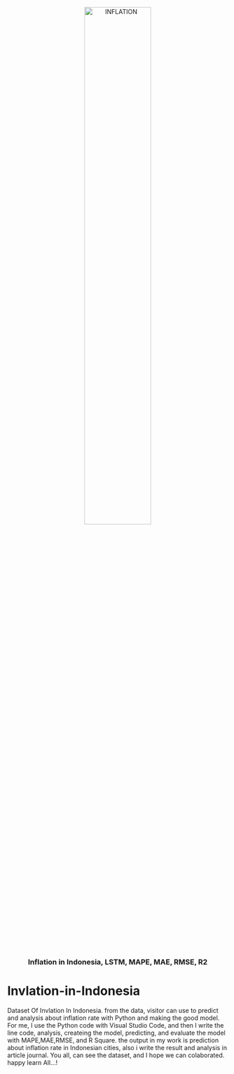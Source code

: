 <p align="center">
  <picture>
    <source media="(prefers-color-scheme: dark)" srcset="[https://raw.githubusercontent.com/vllm-project/vllm/main/docs/source/assets/logos/vllm-logo-text-dark.png](https://www.google.com/imgres?q=logo%20inflasi&imgurl=https%3A%2F%2Fmedia.istockphoto.com%2Fid%2F1314799872%2Fid%2Fvektor%2Fbagan-batang-dengan-panah-atas-merah-dan-koin-dolar-ikon-vektor.jpg%3Fs%3D612x612%26w%3D0%26k%3D20%26c%3DDZBGzi7KBEFCh0N1yxXJu7xqBLndPVZHMdpQBowX4_g%3D&imgrefurl=https%3A%2F%2Fwww.istockphoto.com%2Fid%2Filustrasi%2Finflasi&docid=lU6gIs46AKP69M&tbnid=azaMpzWd5OY36M&vet=12ahUKEwjUsZ_EraOMAxUpyqACHZZGFvAQM3oECHIQAA..i&w=612&h=612&hcb=2&ved=2ahUKEwjUsZ_EraOMAxUpyqACHZZGFvAQM3oECHIQAA)">
    <img alt="INFLATION" src="[https://raw.githubusercontent.com/vllm-project/vllm/main/docs/source/assets/logos/vllm-logo-text-light.png](https://www.google.com/imgres?q=logo%20inflasi&imgurl=https%3A%2F%2Fmedia.istockphoto.com%2Fid%2F1314799872%2Fid%2Fvektor%2Fbagan-batang-dengan-panah-atas-merah-dan-koin-dolar-ikon-vektor.jpg%3Fs%3D612x612%26w%3D0%26k%3D20%26c%3DDZBGzi7KBEFCh0N1yxXJu7xqBLndPVZHMdpQBowX4_g%3D&imgrefurl=https%3A%2F%2Fwww.istockphoto.com%2Fid%2Filustrasi%2Finflasi&docid=lU6gIs46AKP69M&tbnid=azaMpzWd5OY36M&vet=12ahUKEwjUsZ_EraOMAxUpyqACHZZGFvAQM3oECHIQAA..i&w=612&h=612&hcb=2&ved=2ahUKEwjUsZ_EraOMAxUpyqACHZZGFvAQM3oECHIQAA)" width=55%>
  </picture>
</p>

<h3 align="center">
Inflation in Indonesia, LSTM, MAPE, MAE, RMSE, R2
</h3>

# Invlation-in-Indonesia
Dataset Of Invlation In Indonesia. from the data, visitor can use to predict and analysis about inflation rate with Python and making the good model.
For me, I use the Python code with Visual Studio Code, and then I write the line code, analysis, createing the model, predicting, and evaluate the model with MAPE,MAE,RMSE, and R Square. the output in my work is prediction about inflation rate in Indonesian cities, also i write the result and analysis in article journal. 
You all, can see the dataset, and I hope we can colaborated. happy learn All...!

